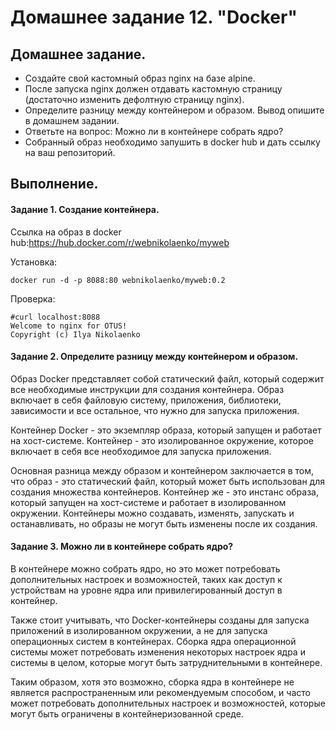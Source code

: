 # Домашнее задание 12. "Docker"

## Домашнее задание.

- Создайте свой кастомный образ nginx на базе alpine. 
- После запуска nginx должен отдавать кастомную страницу (достаточно изменить дефолтную страницу nginx).
- Определите разницу между контейнером и образом. Вывод опишите в домашнем задании.
- Ответьте на вопрос: Можно ли в контейнере собрать ядро?
- Собранный образ необходимо запушить в docker hub и дать ссылку на ваш репозиторий.


## Выполнение.

#### Задание 1. Создание контейнера.

Ссылка на образ в docker hub:https://hub.docker.com/r/webnikolaenko/myweb

Установка:

````
docker run -d -p 8088:80 webnikolaenko/myweb:0.2
````

Проверка:
````
#curl localhost:8088
Welcome to nginx for OTUS!
Copyright (c) Ilya Nikolaenko
````
#### Задание 2. Определите разницу между контейнером и образом.
Образ Docker представляет собой статический файл, который содержит все необходимые инструкции для создания контейнера. Образ включает в себя файловую систему, приложения, библиотеки, зависимости и все остальное, что нужно для запуска приложения.

Контейнер Docker - это экземпляр образа, который запущен и работает на хост-системе. Контейнер - это изолированное окружение, которое включает в себя все необходимое для запуска приложения. 

Основная разница между образом и контейнером заключается в том, что образ - это статический файл, который может быть использован для создания множества контейнеров. Контейнер же - это инстанс образа, который запущен на хост-системе и работает в изолированном окружении. Контейнеры можно создавать, изменять, запускать и останавливать, но образы не могут быть изменены после их создания.

#### Задание 3. Можно ли в контейнере собрать ядро?
В контейнере можно собрать ядро, но это может потребовать дополнительных настроек и возможностей, таких как доступ к устройствам на уровне ядра или привилегированный доступ в контейнер.

Также стоит учитывать, что Docker-контейнеры созданы для запуска приложений в изолированном окружении, а не для запуска операционных систем в контейнерах. Сборка ядра операционной системы может потребовать изменения некоторых настроек ядра и системы в целом, которые могут быть затруднительными в контейнере.

Таким образом, хотя это возможно, сборка ядра в контейнере не является распространенным или рекомендуемым способом, и часто может потребовать дополнительных настроек и возможностей, которые могут быть ограничены в контейнеризованной среде.
